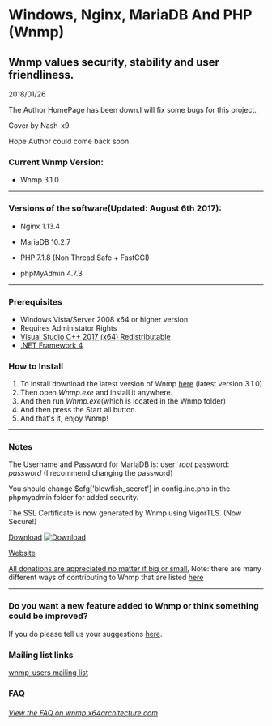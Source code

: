 Windows, Nginx, MariaDB And PHP (Wnmp)
======================================
Wnmp values security, stability and user friendliness.
------------------------------------------------------

2018/01/26

The Author HomePage has been down.I will fix some bugs for this project.

Cover by Nash-x9.

Hope Author could come back soon.

### Current Wnmp Version:

  * Wnmp 3.1.0

----

### Versions of the software(Updated: August 6th 2017):

  * Nginx 1.13.4

  * MariaDB 10.2.7

  * PHP 7.1.8 (Non Thread Safe + FastCGI)

  * phpMyAdmin 4.7.3
  
----

### Prerequisites
  * Windows Vista/Server 2008 x64 or higher version
  * Requires Administator Rights
  * [Visual Studio C++ 2017 (x64) Redistributable](https://go.microsoft.com/fwlink/?LinkId=746572)
  * [.NET Framework 4](https://www.microsoft.com/en-us/download/details.aspx?id=17851)

### How to Install

  1. To install download the latest version of Wnmp [here][1] (latest version 3.1.0)
  2. Then open *Wnmp.exe* and install it anywhere.
  3. And then run *Wnmp.exe*(which is located in the Wnmp folder)
  4. And then press the Start all button.
  5. And that's it, enjoy Wnmp!


----

### Notes

The Username and Password for MariaDB is: user: *root* password: *password* (I recommend changing the password)

You should change $cfg['blowfish_secret'] in config.inc.php in the phpmyadmin folder for added security.

The SSL Certificate is now generated by Wnmp using VigorTLS. (Now Secure!)

[Download][1]
[![Download][4]][5]

[Website](https://wnmp.x64architecture.com)

[All donations are appreciated no matter if big or small.][2] Note: there are many different ways of contributing to Wnmp that are listed [here][11]

----

### Do you want a new feature added to Wnmp or think something could be improved?

If you do please tell us your suggestions [here][10].

### Mailing list links

[wnmp-users mailing list][7]

### FAQ

###### [View the FAQ on wnmp.x64architecture.com][6]


[1]: https://wnmp.x64architecture.com/downloads
[2]: https://wnmp.x64architecture.com/donate
[4]: https://s0.wp.com/imgpress?url=http%3A%2F%2Fs1.softpedia-static.com/base_img/softpedia_free_award_f.gif
[5]: http://www.softpedia.com/get/Internet/Servers/Server-Tools/Kurt-Wnmp.shtml
[6]: https://wnmp.x64architecture.com/faq
[7]: https://groups.google.com/forum/#!forum/wnmp-users
[10]: https://github.com/wnmp/wnmp/issues/new
[11]: https://wnmp.x64architecture.com/contributing

